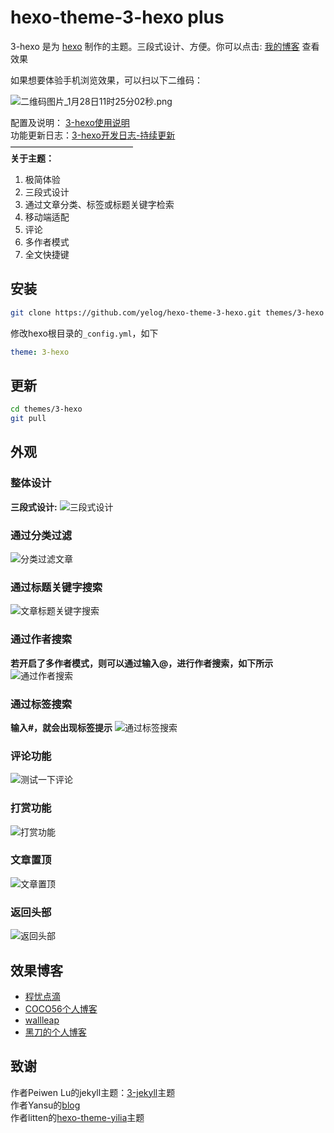 hexo-theme-3-hexo plus
================
3-hexo 是为 [hexo](https://github.com/tommy351/hexo) 制作的主题。三段式设计、方便。你可以点击: [我的博客](https://yelog.org/) 查看效果

如果想要体验手机浏览效果，可以扫以下二维码：

![二维码图片_1月28日11时25分02秒.png](https://i.loli.net/2020/01/28/OqXkYuf8ipED6QM.png)

配置及说明： [3-hexo使用说明](http://yelog.org/2017/03/23/3-hexo-instruction/)  
功能更新日志：[3-hexo开发日志-持续更新](http://yelog.org/2017/03/13/3-hexo-logs/)  
——————————————          
**关于主题：**

1. 极简体验
2. 三段式设计
3. 通过文章分类、标签或标题关键字检索
4. 移动端适配
5. 评论
6. 多作者模式
7. 全文快捷键

## 安装
```bash
git clone https://github.com/yelog/hexo-theme-3-hexo.git themes/3-hexo
```
修改hexo根目录的`_config.yml`，如下
```yaml
theme: 3-hexo
```

## 更新
```bash
cd themes/3-hexo
git pull
```
## 外观
### 整体设计
**三段式设计:**
![三段式设计](http://img.saodiyang.com/Fl2tl1Is5zx-D0DAt03bg0WkWXhO.png)
### 通过分类过滤
![分类过滤文章](http://img.saodiyang.com/FmooXnOPeRPGBts5V5W7CV0AHuIo.gif)
### 通过标题关键字搜索
![文章标题关键字搜索](http://img.saodiyang.com/FkF9lgTJoLdmNlYbTVokSNB3zdS4.gif)
### 通过作者搜索
**若开启了多作者模式，则可以通过输入@，进行作者搜索，如下所示**
![通过作者搜索](http://img.saodiyang.com/FhbFRRPIDuz1pEKH-dr-RWDHVvXn.gif)
### 通过标签搜索
**输入#，就会出现标签提示**
![通过标签搜索](http://img.saodiyang.com/FoJsDnsoLWKo7ECSzcLmzUX_uWgw.gif)
### 评论功能
![测试一下评论](http://img.saodiyang.com/FtDD77YX_xenS-AZQW56qrwrQc4D.gif)
### 打赏功能
![打赏功能](http://img.saodiyang.com/FhlNgOF7ipEIVrrztFdRam3WRikw.gif)
### 文章置顶
![文章置顶](http://img.saodiyang.com/FhQLLqrRCr4yFGl9nDb_9oc4yME-.png)
### 返回头部
![返回头部](http://img.saodiyang.com/FjpVByJViwYEWHHMTeayiQ-FD_qG.gif)

## 效果博客
- [程忧点滴](https://www.chenuon.cn/)
- [COCO56个人博客](https://coco56.gitee.io/blog/)
- [wallleap](https://wallleap.cn)
- [黑刀的个人博客](https://dingguanyu.com/)


## 致谢
 作者Peiwen Lu的jekyll主题：[3-jekyll](https://github.com/P233/3-Jekyll)主题  
 作者Yansu的[blog](http://yansu.org/)  
 作者litten的[hexo-theme-yilia](https://github.com/litten/hexo-theme-yilia)主题

